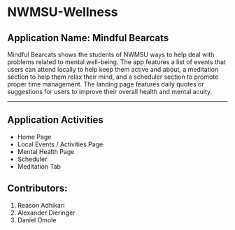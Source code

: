 # NWMSU-Wellness
## Application Name: Mindful Bearcats

Mindful Bearcats shows the students of NWMSU ways to help deal with problems related to mental well-being. The app features a list of events that users can attend locally to help keep them active and about, a meditation section to help them relax their mind, and a scheduler section to promote proper time management.  The landing page features daily quotes or suggestions for users to improve their overall health and mental acuity.<hr>

## Application Activities
* Home Page
* Local Events / Activities Page
* Mental Health Page
* Scheduler
* Meditation Tab

## Contributors:
1. Reason Adhikari
2. Alexander Dieringer
3. Daniel Omole
